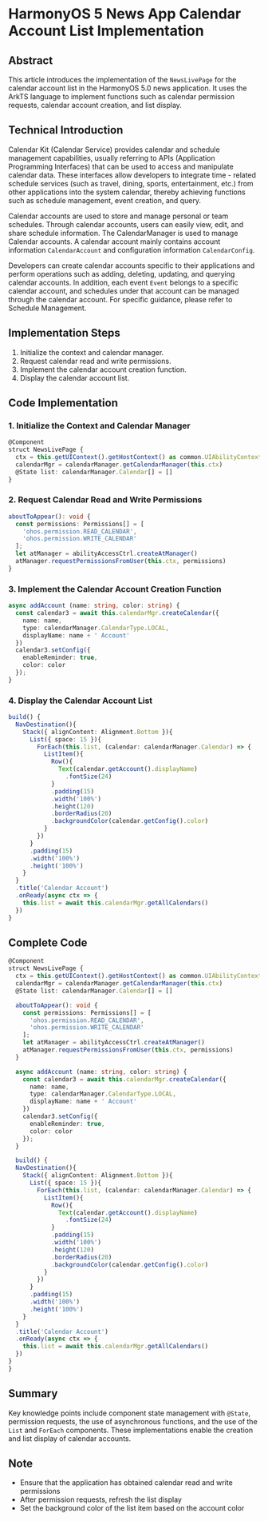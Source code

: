 # HarmonyOS 5 News App Calendar Account List Implementation

## Abstract
This article introduces the implementation of the `NewsLivePage` for the calendar account list in the HarmonyOS 5.0 news application. It uses the ArkTS language to implement functions such as calendar permission requests, calendar account creation, and list display.

## Technical Introduction
Calendar Kit (Calendar Service) provides calendar and schedule management capabilities, usually referring to APIs (Application Programming Interfaces) that can be used to access and manipulate calendar data. These interfaces allow developers to integrate time - related schedule services (such as travel, dining, sports, entertainment, etc.) from other applications into the system calendar, thereby achieving functions such as schedule management, event creation, and query.

Calendar accounts are used to store and manage personal or team schedules. Through calendar accounts, users can easily view, edit, and share schedule information. The CalendarManager is used to manage Calendar accounts. A calendar account mainly contains account information `CalendarAccount` and configuration information `CalendarConfig`.

Developers can create calendar accounts specific to their applications and perform operations such as adding, deleting, updating, and querying calendar accounts. In addition, each event `Event` belongs to a specific calendar account, and schedules under that account can be managed through the calendar account. For specific guidance, please refer to Schedule Management.

## Implementation Steps
1. Initialize the context and calendar manager.
2. Request calendar read and write permissions.
3. Implement the calendar account creation function.
4. Display the calendar account list.

## Code Implementation
### 1. Initialize the Context and Calendar Manager
```typescript
@Component 
struct NewsLivePage { 
  ctx = this.getUIContext().getHostContext() as common.UIAbilityContext 
  calendarMgr = calendarManager.getCalendarManager(this.ctx) 
  @State list: calendarManager.Calendar[] = [] 
}
```

### 2. Request Calendar Read and Write Permissions
```typescript
aboutToAppear(): void { 
  const permissions: Permissions[] = [ 
    'ohos.permission.READ_CALENDAR', 
    'ohos.permission.WRITE_CALENDAR' 
  ]; 
  let atManager = abilityAccessCtrl.createAtManager() 
  atManager.requestPermissionsFromUser(this.ctx, permissions) 
}
```

### 3. Implement the Calendar Account Creation Function
```typescript
async addAccount (name: string, color: string) { 
  const calendar3 = await this.calendarMgr.createCalendar({ 
    name: name, 
    type: calendarManager.CalendarType.LOCAL, 
    displayName: name + ' Account' 
  }) 
  calendar3.setConfig({ 
    enableReminder: true, 
    color: color 
  }); 
}
```

### 4. Display the Calendar Account List
```typescript
build() { 
  NavDestination(){ 
    Stack({ alignContent: Alignment.Bottom }){ 
      List({ space: 15 }){ 
        ForEach(this.list, (calendar: calendarManager.Calendar) => { 
          ListItem(){ 
            Row(){ 
              Text(calendar.getAccount().displayName) 
                .fontSize(24) 
            } 
            .padding(15) 
            .width('100%') 
            .height(120) 
            .borderRadius(20) 
            .backgroundColor(calendar.getConfig().color) 
          } 
        }) 
      } 
      .padding(15) 
      .width('100%') 
      .height('100%') 
    } 
  } 
  .title('Calendar Account') 
  .onReady(async ctx => { 
    this.list = await this.calendarMgr.getAllCalendars() 
  }) 
}
```

## Complete Code

```typescript
@Component 
struct NewsLivePage { 
  ctx = this.getUIContext().getHostContext() as common.UIAbilityContext 
  calendarMgr = calendarManager.getCalendarManager(this.ctx) 
  @State list: calendarManager.Calendar[] = [] 

  aboutToAppear(): void { 
    const permissions: Permissions[] = [ 
      'ohos.permission.READ_CALENDAR', 
      'ohos.permission.WRITE_CALENDAR' 
    ]; 
    let atManager = abilityAccessCtrl.createAtManager() 
    atManager.requestPermissionsFromUser(this.ctx, permissions) 
  }

  async addAccount (name: string, color: string) { 
    const calendar3 = await this.calendarMgr.createCalendar({ 
      name: name, 
      type: calendarManager.CalendarType.LOCAL, 
      displayName: name + ' Account' 
    }) 
    calendar3.setConfig({ 
      enableReminder: true, 
      color: color 
    }); 
  }

  build() { 
  NavDestination(){ 
    Stack({ alignContent: Alignment.Bottom }){ 
      List({ space: 15 }){ 
        ForEach(this.list, (calendar: calendarManager.Calendar) => { 
          ListItem(){ 
            Row(){ 
              Text(calendar.getAccount().displayName) 
                .fontSize(24) 
            } 
            .padding(15) 
            .width('100%') 
            .height(120) 
            .borderRadius(20) 
            .backgroundColor(calendar.getConfig().color) 
          } 
        }) 
      } 
      .padding(15) 
      .width('100%') 
      .height('100%') 
    } 
  } 
  .title('Calendar Account') 
  .onReady(async ctx => { 
    this.list = await this.calendarMgr.getAllCalendars() 
  }) 
}
}
```

## Summary
Key knowledge points include component state management with `@State`, permission requests, the use of asynchronous functions, and the use of the `List` and `ForEach` components. These implementations enable the creation and list display of calendar accounts.

## Note
- Ensure that the application has obtained calendar read and write permissions
- After permission requests, refresh the list display
- Set the background color of the list item based on the account color
